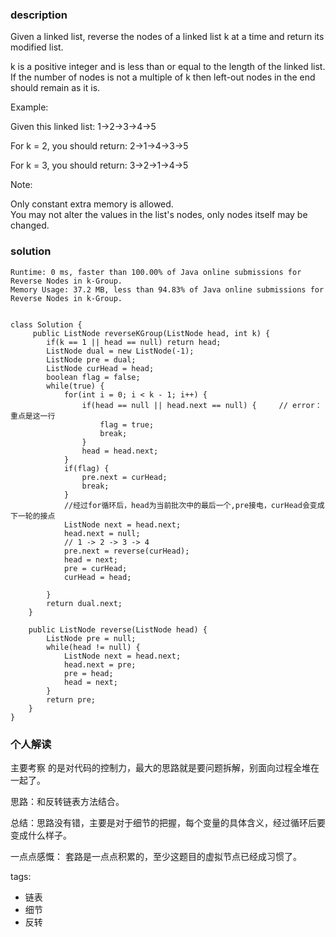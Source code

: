 ### description    
  Given a linked list, reverse the nodes of a linked list k at a time and return its modified list.  
    
  k is a positive integer and is less than or equal to the length of the linked list. If the number of nodes is not a multiple of k then left-out nodes in the end should remain as it is.  
    
  Example:  
    
  Given this linked list: 1->2->3->4->5  
    
  For k = 2, you should return: 2->1->4->3->5  
    
  For k = 3, you should return: 3->2->1->4->5  
    
  Note:  
    
  Only constant extra memory is allowed.  
  You may not alter the values in the list's nodes, only nodes itself may be changed.  
### solution    
```    
Runtime: 0 ms, faster than 100.00% of Java online submissions for Reverse Nodes in k-Group.  
Memory Usage: 37.2 MB, less than 94.83% of Java online submissions for Reverse Nodes in k-Group.  
  
     
class Solution {  
     public ListNode reverseKGroup(ListNode head, int k) {  
        if(k == 1 || head == null) return head;  
        ListNode dual = new ListNode(-1);  
        ListNode pre = dual;  
        ListNode curHead = head;  
        boolean flag = false;  
        while(true) {  
            for(int i = 0; i < k - 1; i++) {  
                if(head == null || head.next == null) {     // error： 重点是这一行  
                    flag = true;  
                    break;  
                }  
                head = head.next;  
            }  
            if(flag) {  
                pre.next = curHead;  
                break;  
            }  
            //经过for循环后，head为当前批次中的最后一个,pre接电，curHead会变成下一轮的接点  
            ListNode next = head.next;  
            head.next = null;  
            // 1 -> 2 -> 3 -> 4  
            pre.next = reverse(curHead);  
            head = next;  
            pre = curHead;  
            curHead = head;  
  
        }  
        return dual.next;  
    }  
  
    public ListNode reverse(ListNode head) {  
        ListNode pre = null;  
        while(head != null) {  
            ListNode next = head.next;  
            head.next = pre;  
            pre = head;  
            head = next;  
        }  
        return pre;  
    }  
}  
```    
    
### 个人解读    
  主要考察 的是对代码的控制力，最大的思路就是要问题拆解，别面向过程全堆在一起了。  
    
  思路：和反转链表方法结合。  
    
  总结：思路没有错，主要是对于细节的把握，每个变量的具体含义，经过循环后要变成什么样子。  
    
  一点点感慨： 套路是一点点积累的，至少这题目的虚拟节点已经成习惯了。  
    
tags:    
  -  链表  
  -  细节  
  -  反转  
